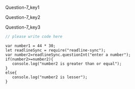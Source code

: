 Question-7_key1


Question-7_key2


Question-7_key3


```javascript
// please write code here
```

```solution
var number1 = 44 * 30;
let readlineSync = require("readline-sync");
var number2=readlineSync.questionInt("enter a number");
if(number2>=number2){
   console.log("number2 is greater than or equal");
}
else{
   console.log("number2 is lesser");
}
```